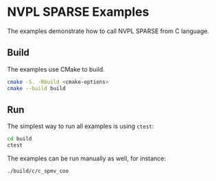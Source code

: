 # NVPL SPARSE Examples

The examples demonstrate how to call NVPL SPARSE from C language.

## Build

The examples use CMake to build.

``` sh
cmake -S. -Bbuild <cmake-options>
cmake --build build
```

## Run

The simplest way to run all examples is using `ctest`:
``` sh
cd build
ctest
```

The examples can be run manually as well, for instance:
``` sh
./build/c/c_spmv_coo
```
